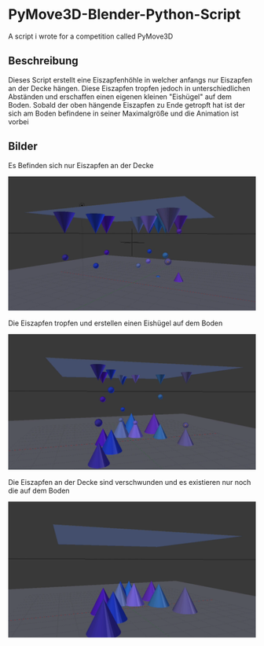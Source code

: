 # PyMove3D-Blender-Python-Script
A script i wrote for a competition called PyMove3D

## Beschreibung

Dieses Script erstellt eine Eiszapfenhöhle in welcher anfangs nur Eiszapfen an der Decke hängen. Diese Eiszapfen tropfen jedoch in unterschiedlichen Abständen und erschaffen einen eigenen kleinen "Eishügel" auf dem Boden.
Sobald der oben hängende Eiszapfen zu Ende getropft hat ist der sich am Boden befindene in seiner Maximalgröße und die Animation ist vorbei

## Bilder
Es Befinden sich nur Eiszapfen an der Decke

![pic1](Bild1.PNG)

Die Eiszapfen tropfen und erstellen einen Eishügel auf dem Boden

![pic2](Bild2.PNG)

Die Eiszapfen an der Decke sind verschwunden und es existieren nur noch die auf dem Boden

![pic3](Bild3.PNG)

